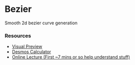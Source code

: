 # Bezier
Smooth 2d bezier curve generation

### Resources
- [Visual Preview](http://cubic-bezier.com/)
- [Desmos Calculator](https://www.desmos.com/calculator/cahqdxeshd)
- [Online Lecture (First ~7 mins or so help understand stuff)](https://www.youtube.com/watch?v=2HvH9cmHbG4)

